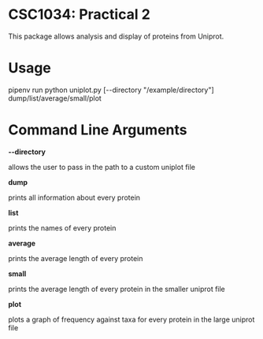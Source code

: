 CSC1034: Practical 2
====================

This package allows analysis and display of proteins from Uniprot.

Usage
====================
pipenv run python uniplot.py [--directory "/example/directory"] dump/list/average/small/plot


Command Line Arguments
====================
**--directory**

allows the user to pass in the path to a custom uniplot file

**dump**

prints all information about every protein

**list**

prints the names of every protein

**average**

prints the average length of every protein

**small**

prints the average length of every protein in the smaller uniprot file

**plot**

plots a graph of frequency against taxa for every protein in the large uniprot file


